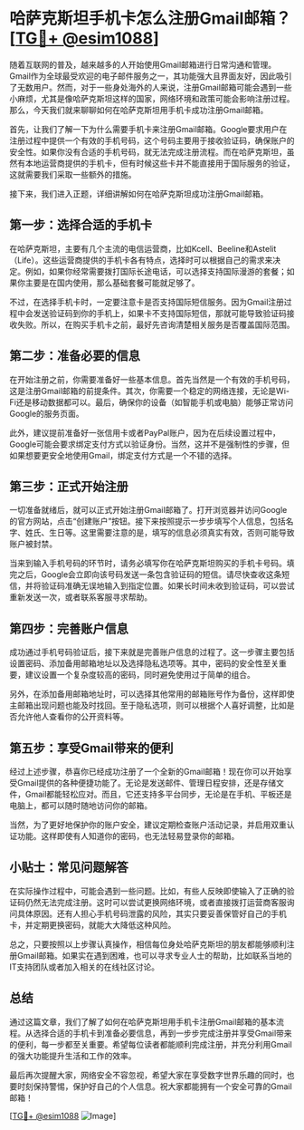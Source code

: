 # 哈萨克斯坦手机卡怎么注册Gmail邮箱？[[TG💪+ @esim1088](https://t.me/s/esim1088)]

随着互联网的普及，越来越多的人开始使用Gmail邮箱进行日常沟通和管理。Gmail作为全球最受欢迎的电子邮件服务之一，其功能强大且界面友好，因此吸引了无数用户。然而，对于一些身处海外的人来说，注册Gmail邮箱可能会遇到一些小麻烦，尤其是像哈萨克斯坦这样的国家，网络环境和政策可能会影响注册过程。那么，今天我们就来聊聊如何在哈萨克斯坦用手机卡成功注册Gmail邮箱。

首先，让我们了解一下为什么需要手机卡来注册Gmail邮箱。Google要求用户在注册过程中提供一个有效的手机号码，这个号码主要用于接收验证码，确保账户的安全性。如果你没有合适的手机号码，就无法完成注册流程。而在哈萨克斯坦，虽然有本地运营商提供的手机卡，但有时候这些卡并不能直接用于国际服务的验证，这就需要我们采取一些额外的措施。

接下来，我们进入正题，详细讲解如何在哈萨克斯坦成功注册Gmail邮箱。

## 第一步：选择合适的手机卡

在哈萨克斯坦，主要有几个主流的电信运营商，比如Kcell、Beeline和Astelit（Life）。这些运营商提供的手机卡各有特点，选择时可以根据自己的需求来决定。例如，如果你经常需要拨打国际长途电话，可以选择支持国际漫游的套餐；如果你主要是在国内使用，那么基础套餐可能就足够了。

不过，在选择手机卡时，一定要注意卡是否支持国际短信服务。因为Gmail注册过程中会发送验证码到你的手机上，如果卡不支持国际短信，那就可能导致验证码接收失败。所以，在购买手机卡之前，最好先咨询清楚相关服务是否覆盖国际范围。

## 第二步：准备必要的信息

在开始注册之前，你需要准备好一些基本信息。首先当然是一个有效的手机号码，这是注册Gmail邮箱的前提条件。其次，你需要一个稳定的网络连接，无论是Wi-Fi还是移动数据都可以。最后，确保你的设备（如智能手机或电脑）能够正常访问Google的服务页面。

此外，建议提前准备好一张信用卡或者PayPal账户，因为在后续设置过程中，Google可能会要求绑定支付方式以验证身份。当然，这并不是强制性的步骤，但如果想要更安全地使用Gmail，绑定支付方式是一个不错的选择。

## 第三步：正式开始注册

一切准备就绪后，就可以正式开始注册Gmail邮箱了。打开浏览器并访问Google的官方网站，点击“创建账户”按钮。接下来按照提示一步步填写个人信息，包括名字、姓氏、生日等。这里需要注意的是，填写的信息必须真实有效，否则可能导致账户被封禁。

当来到输入手机号码的环节时，请务必填写你在哈萨克斯坦购买的手机卡号码。填完之后，Google会立即向该号码发送一条包含验证码的短信。请尽快查收这条短信，并将验证码准确无误地输入到指定位置。如果长时间未收到验证码，可以尝试重新发送一次，或者联系客服寻求帮助。

## 第四步：完善账户信息

成功通过手机号码验证后，接下来就是完善账户信息的过程了。这一步骤主要包括设置密码、添加备用邮箱地址以及选择隐私选项等。其中，密码的安全性至关重要，建议设置一个复杂度较高的密码，同时避免使用过于简单的组合。

另外，在添加备用邮箱地址时，可以选择其他常用的邮箱账号作为备份，这样即使主邮箱出现问题也能及时找回。至于隐私选项，则可以根据个人喜好调整，比如是否允许他人查看你的公开资料等。

## 第五步：享受Gmail带来的便利

经过上述步骤，恭喜你已经成功注册了一个全新的Gmail邮箱！现在你可以开始享受Gmail提供的各种便捷功能了。无论是发送邮件、管理日程安排，还是存储文件，Gmail都能轻松应对。而且，它还支持多平台同步，无论是在手机、平板还是电脑上，都可以随时随地访问你的邮箱。

当然，为了更好地保护你的账户安全，建议定期检查账户活动记录，并启用双重认证功能。这样即使有人知道你的密码，也无法轻易登录你的邮箱。

## 小贴士：常见问题解答

在实际操作过程中，可能会遇到一些问题。比如，有些人反映即使输入了正确的验证码仍然无法完成注册。这时可以尝试更换网络环境，或者直接拨打运营商客服询问具体原因。还有人担心手机号码泄露的风险，其实只要妥善保管好自己的手机卡，并定期更换密码，就能大大降低这种风险。

总之，只要按照以上步骤认真操作，相信每位身处哈萨克斯坦的朋友都能够顺利注册Gmail邮箱。如果实在遇到困难，也可以寻求专业人士的帮助，比如联系当地的IT支持团队或者加入相关的在线社区讨论。

## 总结

通过这篇文章，我们了解了如何在哈萨克斯坦用手机卡注册Gmail邮箱的基本流程。从选择合适的手机卡到准备必要信息，再到一步步完成注册并享受Gmail带来的便利，每一步都至关重要。希望每位读者都能顺利完成注册，并充分利用Gmail的强大功能提升生活和工作的效率。

最后再次提醒大家，网络安全不容忽视，希望大家在享受数字世界乐趣的同时，也要时刻保持警惕，保护好自己的个人信息。祝大家都能拥有一个安全可靠的Gmail邮箱！

[[TG💪+ @esim1088](https://t.me/s/esim1088) ![Image](https://i.postimg.cc/4NQfJmqS/Snipaste-2025-05-13-00-14-12.png)]